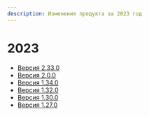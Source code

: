 ```yaml
---
description: Изменения продукта за 2023 год
---
```


# 2023

* [Версия 2.33.0](https://docs.teamstorm.io/release-notes/2023/versiya-2.33.0)
* [Версия 2.0.0](https://docs.teamstorm.io/release-notes/2023/versiya-2.0.0)
* [Версия 1.34.0](versiya-1.34.0.md)
* [Версия 1.32.0](https://docs.teamstorm.io/release-notes/2023/versiya-1.32.0)
* [Версия 1.30.0](versiya-1.30.0.md)
* [Версия 1.27.0](versiya-1.27.0.md)

####

####

###
